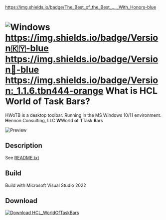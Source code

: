 

https://img.shields.io/badge/The_Best_of_the_Best_...._With_Honors-blue

![Windows](https://img.shields.io/badge/Windows-10-blue.svg)
https://img.shields.io/badge/Version🇰🇾-blue
https://img.shields.io/badge/Version🥇-blue
https://img.shields.io/badge/Version:_1.1.6.tbn444-orange
What is HCL World of Task Bars?
===============================
HWoTB is a desktop toolbar. Running in the MS Windows 10/11 environment.
**H**ennon Consulting, LLC
 **W**World
  **o**f
   **T**Task
    **B**ars


![Preview](metadata/screenshots/preview.png)

Description
-------------------------------
See [README.txt](https://github.com/chennon/HCL_WorldOfTaskBars/blob/master/exe/README.txt)

Build
-------------------------------
Build with Microsoft Visual Studio 2022

Download
-------------------------------
[![Download HCL_WorldOfTaskBars](https://a.fsdn.com/con/app/sf-download-button)](https://hennonconsulting.com/software/download/HCL_WorldOfTaskBars.msi)
